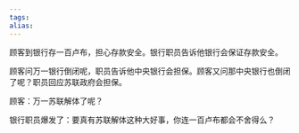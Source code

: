 ```yaml
---
tags: 
alias:
---
```


顾客到银行存一百卢布，担心存款安全。银行职员告诉他银行会保证存款安全。

顾客问万一银行倒闭呢，职员告诉他中央银行会担保。顾客又问那中央银行也倒闭了呢？职员回应苏联政府会担保。

顾客：万一苏联解体了呢？

银行职员爆发了：要真有苏联解体这种大好事，你连一百卢布都会不舍得么？